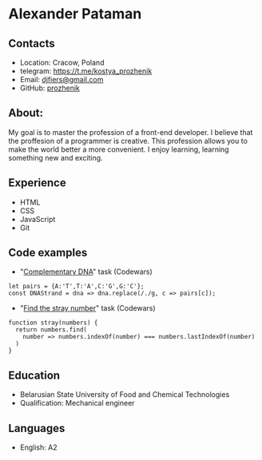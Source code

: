 # Alexander Pataman

## Contacts

- Location: Cracow, Poland
- telegram: https://t.me/kostya_prozhenik
- Email: <djfiers@gmail.com>
- GitHub: [prozhenik](https://github.com/prozhenik)

## About:

My goal is to master the profession of a front-end developer.
I believe that the proffesion of a programmer is creative.
This profession allows you to make the world better a more convenient. I enjoy learning, learning something new and exciting.

## Experience

- HTML
- CSS
- JavaScript
- Git

## Code examples

- "[Complementary DNA](https://www.codewars.com/kata/554e4a2f232cdd87d9000038)" task (Codewars)

```
let pairs = {A:'T',T:'A',C:'G',G:'C'};
const DNAStrand = dna => dna.replace(/./g, c => pairs[c]);
```

- "[Find the stray number](https://www.codewars.com/kata/57f609022f4d534f05000024)" task (Codewars)

```
function stray(numbers) {
  return numbers.find(
    number => numbers.indexOf(number) === numbers.lastIndexOf(number)
  )
}
```
## Education

- Belarusian State University of Food and Chemical Technologies
- Qualification: Mechanical engineer

## Languages

- English: A2